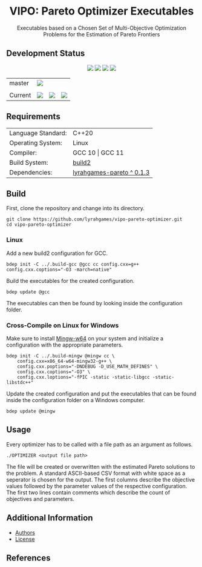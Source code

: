 <h1 align="center">
    VIPO: Pareto Optimizer Executables
</h1>

<p align="center">
    Executables based on a Chosen Set of Multi-Objective Optimization Problems for the Estimation of Pareto Frontiers
</p>

## Development Status

<p align="center">
    <img src="https://img.shields.io/github/languages/top/lyrahgames/vipo-pareto-optimizer.svg?style=for-the-badge">
    <img src="https://img.shields.io/github/languages/code-size/lyrahgames/vipo-pareto-optimizer.svg?style=for-the-badge">
    <img src="https://img.shields.io/github/repo-size/lyrahgames/vipo-pareto-optimizer.svg?style=for-the-badge">
    <a href="COPYING.md">
        <img src="https://img.shields.io/github/license/lyrahgames/vipo-pareto-optimizer.svg?style=for-the-badge&color=blue">
    </a>
</p>

<b>
<table align="center">
    <tr>
        <td>
            master
        </td>
        <td>
            <a href="https://github.com/lyrahgames/pxart">
                <img src="https://img.shields.io/github/last-commit/lyrahgames/vipo-pareto-optimizer/master.svg?logo=github&logoColor=white">
            </a>
        </td>
    </tr>
    <tr>
        <td>
        </td>
    </tr>
    <tr>
        <td>
            Current
        </td>
        <td>
            <a href="https://github.com/lyrahgames/vipo-pareto-optimizer">
                <img src="https://img.shields.io/github/commit-activity/y/lyrahgames/vipo-pareto-optimizer.svg?logo=github&logoColor=white">
            </a>
        </td>
        <!-- <td>
            <img src="https://img.shields.io/github/release/lyrahgames/vipo-pareto-optimizer.svg?logo=github&logoColor=white">
        </td>
        <td>
            <img src="https://img.shields.io/github/release-pre/lyrahgames/vipo-pareto-optimizer.svg?label=pre-release&logo=github&logoColor=white">
        </td> -->
        <td>
            <img src="https://img.shields.io/github/tag/lyrahgames/vipo-pareto-optimizer.svg?logo=github&logoColor=white">
        </td>
        <td>
            <img src="https://img.shields.io/github/tag-date/lyrahgames/vipo-pareto-optimizer.svg?label=latest%20tag&logo=github&logoColor=white">
        </td>
    </tr>
</table>
</b>


## Requirements
<b>
<table align="center">
    <tr>
        <td>Language Standard:</td>
        <td>C++20</td>
    </tr>
    <tr>
        <td>Operating System:</td>
        <td>Linux</td>
    </tr>
    <tr>
        <td>Compiler:</td>
        <td>GCC 10 | GCC 11</td>
    </tr>
    <tr>
        <td>Build System:</td>
        <td>
            <a href="https://build2.org/">build2</a>
        </td>
    </tr>
    <tr>
        <td>Dependencies:</td>
        <td>
            <a href="https://github.com/lyrahgames/pareto">
                lyrahgames-pareto ^ 0.1.3
            </a>
        </td>
    </tr>
</table>
</b>

## Build
First, clone the repository and change into its directory.

    git clone https://github.com/lyrahgames/vipo-pareto-optimizer.git
    cd vipo-pareto-optimizer

### Linux
Add a new build2 configuration for GCC.

    bdep init -C ../.build-gcc @gcc cc config.cxx=g++ config.cxx.coptions="-O3 -march=native"

Build the executables for the created configuration.

    bdep update @gcc

The executables can then be found by looking inside the configuration folder.

### Cross-Compile on Linux for Windows
Make sure to install [Mingw-w64](https://www.mingw-w64.net) on your system and initialize a configuration with the appropriate parameters.

    bdep init -C ../.build-mingw @mingw cc \
        config.cxx=x86_64-w64-mingw32-g++ \
        config.cxx.poptions="-DNDEBUG -D_USE_MATH_DEFINES" \
        config.cxx.coptions="-O3" \
        config.cxx.loptions="-fPIC -static -static-libgcc -static-libstdc++"

Update the created configuration and put the executables that can be found inside the configuration folder on a Windows computer.

    bdep update @mingw

## Usage
Every optimizer has to be called with a file path as an argument as follows.

    ./OPTIMIZER <output file path>

The file will be created or overwritten with the estimated Pareto solutions to the problem.
A standard ASCII-based CSV format with white space as a seperator is chosen for the output.
The first columns describe the objective values followed by the parameter values of the respective configuration.
The first two lines contain comments which describe the count of objectives and parameters.


## Additional Information
- [Authors](AUTHORS.md)
- [License](COPYING.md)

## References
